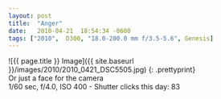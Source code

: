 ```yaml
---
layout: post
title:  "Anger"
date:   2010-04-21  18:54:34 -0600
tags: ["2010",  D300, "18.0-200.0 mm f/3.5-5.6", Genesis]
---
```

![{{ page.title }} Image]({{ site.baseurl }}/images/2010/2010_0421_DSC5505.jpg)
{: .prettyprint}  
Or just a face for the camera  
1/60 sec, f/4.0, ISO 400 - Shutter clicks this day: 83